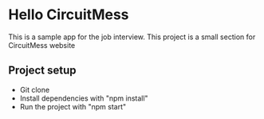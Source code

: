 # Hello CircuitMess

This is a sample app for the job interview.
This project is a small section for CircuitMess website

## Project setup

- Git clone
- Install dependencies with "npm install"
- Run the project with "npm start"